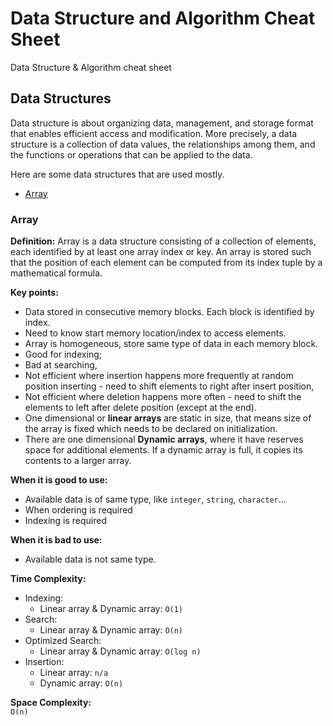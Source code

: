 # Data Structure and Algorithm Cheat Sheet
Data Structure &amp; Algorithm cheat sheet

## Data Structures
Data structure is about organizing data, management, and storage format that enables efficient access and modification.
More precisely, a data structure is a collection of data values, the relationships among them, and the functions or 
operations that can be applied to the data. 

Here are some data structures that are used mostly.

* [Array](#array)


### Array
**Definition:**
Array is a data structure consisting of a collection of elements, each identified 
by at least one array index or key. An array is stored such that the position of each element can 
be computed from its index tuple by a mathematical formula.

**Key points:**
* Data stored in consecutive memory blocks. Each block is identified by index.
* Need to know start memory location/index to access elements.
* Array is homogeneous, store same type of data in each memory block.
* Good for indexing; 
* Bad at searching, 
* Not efficient where insertion happens more frequently at random position inserting - need to shift elements to right after insert position, 
* Not efficient where deletion happens more often - need to shift the elements to left after delete position (except at the end).
* One dimensional or **linear arrays** are static in size, that means size of the array is fixed which needs to be declared on initialization.
* There are one dimensional **Dynamic arrays**, where it have reserves space for additional elements. If a dynamic array is full, it copies its contents to a larger array.

**When it is good to use:**
* Available data is of same type, like `integer`, `string`, `character`... 
* When ordering is required
* Indexing is required

**When it is bad to use:**
* Available data is not same type.

**Time Complexity:**
* Indexing: 
    * Linear array & Dynamic array: `O(1)`
* Search: 
    * Linear array & Dynamic array: `O(n)`
* Optimized Search: 
    * Linear array & Dynamic array: `O(log n)`
* Insertion: 
    * Linear array: `n/a` 
    * Dynamic array: `O(n)`
    
**Space  Complexity:**\
`O(n)`





